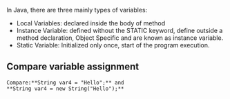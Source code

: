 In Java, there are three mainly types of variables:

+ Local Variables: declared inside the body of method
+ Instance Variable: defined without the STATIC keyword, define outside a method declaration, Object Specific and are known as instance variable.
+ Static Variable: Initialized only once, start of the program execution.

## Compare variable assignment

    Compare:**String var4 = "Hello";** and
    **String var4 = new String("Hello");**
